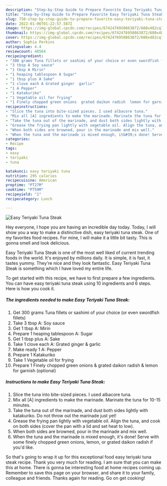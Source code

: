 ```yaml
---
description: "Step-by-Step Guide to Prepare Favorite Easy Teriyaki Tuna Steak"
title: "Step-by-Step Guide to Prepare Favorite Easy Teriyaki Tuna Steak"
slug: 750-step-by-step-guide-to-prepare-favorite-easy-teriyaki-tuna-steak
date: 2022-01-06T01:22:57.587Z
image: https://img-global.cpcdn.com/recipes/6742476950863872/680x482cq70/easy-teriyaki-tuna-steak-recipe-main-photo.jpg
thumbnail: https://img-global.cpcdn.com/recipes/6742476950863872/680x482cq70/easy-teriyaki-tuna-steak-recipe-main-photo.jpg
cover: https://img-global.cpcdn.com/recipes/6742476950863872/680x482cq70/easy-teriyaki-tuna-steak-recipe-main-photo.jpg
author: Sophia Perkins
ratingvalue: 4.4
reviewcount: 48564
recipeingredient:
- "300 grams Tuna fillets or sashimi of your choice or even swordfish fillets"
- "3 tbsp A Soy sauce"
- "1 tbsp A Mirin"
- "1 heaping tablespoon A Sugar"
- "1 tbsp plus A Sake"
- "1 clove each A Grated ginger  garlic"
- "1 A Pepper"
- "1 Katakuriko"
- "1 Vegetable oil for frying"
- "1 Finely chopped green onions  grated daikon radish  lemon for garnish optional"
recipeinstructions:
- "Slice the tuna into bite-sized pieces. I used albacore tuna."
- "Mix all [A] ingredients to make the marinade. Marinate the tuna for 10-15 minutes."
- "Take the tuna out of the marinade, and dust both sides lightly with katakuriko. Do not throw out the marinade just yet!"
- "Grease the frying pan lightly with vegetable oil. Align the tuna, and cook on both sides (cover the pan with a lid and set heat to low)."
- "When both sides are browned, pour in the marinade and mix well."
- "When the tuna and the marinade is mixed enough, it&#39;s done! Serve with some finely chopped green onions, lemon, or grated daikon radish if you&#39;d like."
categories:
- Recipe
tags:
- easy
- teriyaki
- tuna

katakunci: easy teriyaki tuna 
nutrition: 295 calories
recipecuisine: American
preptime: "PT27M"
cooktime: "PT59M"
recipeyield: "1"
recipecategory: Lunch

---
```



![Easy Teriyaki Tuna Steak](https://img-global.cpcdn.com/recipes/6742476950863872/680x482cq70/easy-teriyaki-tuna-steak-recipe-main-photo.jpg)

Hey everyone, I hope you are having an incredible day today. Today, I will show you a way to make a distinctive dish, easy teriyaki tuna steak. One of my favorites food recipes. For mine, I will make it a little bit tasty. This is gonna smell and look delicious.



Easy Teriyaki Tuna Steak is one of the most well liked of current trending foods in the world. It's enjoyed by millions daily. It is simple, it is fast, it tastes yummy. They're nice and they look fantastic. Easy Teriyaki Tuna Steak is something which I have loved my entire life.


To get started with this recipe, we have to first prepare a few ingredients. You can have easy teriyaki tuna steak using 10 ingredients and 6 steps. Here is how you cook it.

<!--inarticleads1-->

##### The ingredients needed to make Easy Teriyaki Tuna Steak:

1. Get 300 grams Tuna fillets or sashimi of your choice (or even swordfish fillets)
1. Take 3 tbsp A: Soy sauce
1. Get 1 tbsp A: Mirin
1. Prepare 1 heaping tablespoon A: Sugar
1. Get 1 tbsp plus A: Sake
1. Take 1 clove each A: Grated ginger &amp; garlic
1. Make ready 1 A: Pepper
1. Prepare 1 Katakuriko
1. Take 1 Vegetable oil for frying
1. Prepare 1 Finely chopped green onions &amp; grated daikon radish &amp; lemon for garnish (optional)




<!--inarticleads2-->

##### Instructions to make Easy Teriyaki Tuna Steak:

1. Slice the tuna into bite-sized pieces. I used albacore tuna.
1. Mix all [A] ingredients to make the marinade. Marinate the tuna for 10-15 minutes.
1. Take the tuna out of the marinade, and dust both sides lightly with katakuriko. Do not throw out the marinade just yet!
1. Grease the frying pan lightly with vegetable oil. Align the tuna, and cook on both sides (cover the pan with a lid and set heat to low).
1. When both sides are browned, pour in the marinade and mix well.
1. When the tuna and the marinade is mixed enough, it&#39;s done! Serve with some finely chopped green onions, lemon, or grated daikon radish if you&#39;d like.




So that's going to wrap it up for this exceptional food easy teriyaki tuna steak recipe. Thank you very much for reading. I am sure that you can make this at home. There is gonna be interesting food at home recipes coming up. Remember to save this page on your browser, and share it to your family, colleague and friends. Thanks again for reading. Go on get cooking!
